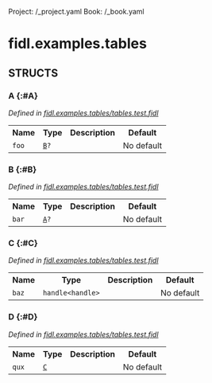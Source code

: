 Project: /_project.yaml
Book: /_book.yaml

# fidl.examples.tables




## **STRUCTS**

### A {:#A}
*Defined in [fidl.examples.tables/tables.test.fidl](https://fuchsia.googlesource.com/fuchsia/+/master/zircon/tools/fidl/examples/tables.test.fidl#7)*





<table>
    <tr><th>Name</th><th>Type</th><th>Description</th><th>Default</th></tr><tr>
            <td><code>foo</code></td>
            <td>
                <code><a class='link' href='#B'>B</a>?</code>
            </td>
            <td></td>
            <td>No default</td>
        </tr>
</table>

### B {:#B}
*Defined in [fidl.examples.tables/tables.test.fidl](https://fuchsia.googlesource.com/fuchsia/+/master/zircon/tools/fidl/examples/tables.test.fidl#11)*





<table>
    <tr><th>Name</th><th>Type</th><th>Description</th><th>Default</th></tr><tr>
            <td><code>bar</code></td>
            <td>
                <code><a class='link' href='#A'>A</a>?</code>
            </td>
            <td></td>
            <td>No default</td>
        </tr>
</table>

### C {:#C}
*Defined in [fidl.examples.tables/tables.test.fidl](https://fuchsia.googlesource.com/fuchsia/+/master/zircon/tools/fidl/examples/tables.test.fidl#15)*





<table>
    <tr><th>Name</th><th>Type</th><th>Description</th><th>Default</th></tr><tr>
            <td><code>baz</code></td>
            <td>
                <code>handle&lt;handle&gt;</code>
            </td>
            <td></td>
            <td>No default</td>
        </tr>
</table>

### D {:#D}
*Defined in [fidl.examples.tables/tables.test.fidl](https://fuchsia.googlesource.com/fuchsia/+/master/zircon/tools/fidl/examples/tables.test.fidl#19)*





<table>
    <tr><th>Name</th><th>Type</th><th>Description</th><th>Default</th></tr><tr>
            <td><code>qux</code></td>
            <td>
                <code><a class='link' href='#C'>C</a></code>
            </td>
            <td></td>
            <td>No default</td>
        </tr>
</table>













